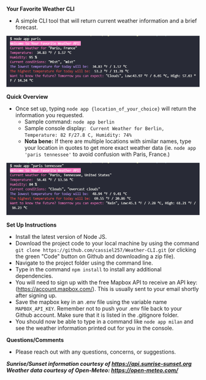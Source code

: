 **Your Favorite Weather CLI**

- A simple CLI tool that will return current weather information and a brief forecast.
  

![Screenshot](screenshot2.png)

**Quick Overview**

- Once set up, typing ```node app {location_of_your_choice}``` will return the information you requested.
    - Sample command: ```node app berlin```
    - Sample console display: ``` Current Weather for Berlin, Temperature: 82 F/27.8 C, Humidity: 74%```
    - **Nota bene:** If there are multiple locations with similar names, type your location in quotes to get more exact weather data (ie. ```node app 'paris tennessee'``` to avoid confusion with Paris, France.)

![Screenshot](screenshot3.png)

**Set Up Instructions**
- Install the latest version of Node JS.
- Download the project code to your local machine by using the command 
  ```git clone https://github.com/cassiel257/Weather-CLI.git``` (or clicking the green "Code" button on Github and downloading a zip file).
- Navigate to the project folder using the command line.
- Type in the command ```npm install``` to install any additional dependencies.
- You will need to sign up with the free Mapbox API to receive an API key: (https://account.mapbox.com/). This is usually sent to your email shortly after signing up.
- Save the mapbox key in an .env file using the variable name ```MAPBOX_API_KEY```. Remember not to push your .env file back to your Github account. Make sure that it is listed in the .gitignore folder.
- You should now be able to type in a command like ```node app milan``` and see the weather information printed out for you in the console.

**Questions/Comments**
- Please reach out with any questions, concerns, or suggestions.

***Sunrise/Sunset information courtesy of https://api.sunrise-sunset.org***
***Weather data courtesy of Open-Meteo: https://open-meteo.com/***
